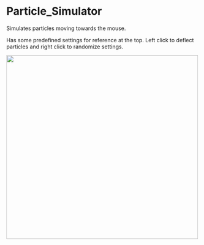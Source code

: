 # Particle_Simulator
Simulates particles moving towards the mouse.

Has some predefined settings for reference at the top. Left click to deflect particles and right click to randomize settings.

<img src="https://user-images.githubusercontent.com/38061493/130344958-036e8506-0a3e-4b93-a3fe-b72705f9533a.png" width="500" height="480" />
